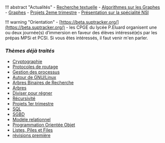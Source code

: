 

!!! abstract "Actualités"
    - [Recherche textuelle](./T3_Algorithmique/3.3_Recherche_textuelle/cours.md)
    - [Algorithmes sur les Graphes](./T3_Algorithmique/3.5_Algorithmes_sur_les_graphes/cours.md)
    - [Graphes](./T1_Structures_de_donnees/1.4_Graphes/cours.md)
    - [Projets 2eme trimestre](./T8_Evaluations/T2.md)
    - [Présentation sur la spécialité NSI](./T7_Divers/10_orientation/cours.md)

    
!!! warning "Orientation"
    - [https://beta.suptracker.org/](https://beta.suptracker.org/)
    - les CPGE  du  lycée  P.Eluard organisent  une  ou  deux  journée(s)  d’immersion  en  faveur  des  élèves intéressé(e)s par les prépas MPSi et PCSI. Si vous êtes intéressés, il faut venir m'en parler.


<!--     - page sur l'orientation post-bac à retrouver [ici](T7_Divers/10_orientation/cours/){. target="_blank"}. 
    - [sujet](data/BacBlancTNSI_2023.pdf){. target="_blank"} du bac blanc et son [corrigé](data/BacBlancTNSI_2023_corr.pdf). -->


<!-- !!! note ":star: Thèmes en cours d'étude :star: "
    - [Gestion des processus](T5_Architecture_materielle/5.2_Gestion_des_processus/cours/) -->


### *Thèmes déjà traités*
- [Cryptographie](./T5_Architecture_materielle/5.4_Cryptographie/cours.md) 
- [Protocoles de routage](./T5_Architecture_materielle/5.3_Protocoles_de_routage/11%20-%20Routage%20-%20Cours.md)
- [Gestion des processus](./T5_Architecture_materielle/5.2_Gestion_des_processus/cours.md)
- [Autour de GNU/Linux](./T5_Architecture_materielle/5.0_Autour_de_GNU_Linux/tp.md)
- [Arbres Binaires de Recherche](./T1_Structures_de_donnees/1.3_Arbres_Binaires_de_Recherche/cours.md)
- [Arbres](./T1_Structures_de_donnees/1.2_Arbres/cours.md) 
- [Diviser pour régner](./T3_Algorithmique/3.1_Diviser_pour_regner/cours.md)
- [Récursivité](./T2_Programmation/2.2_Recursivite/cours.md)
- [Projets 1er trimestre](./T8_Evaluations/T1_-_vers_le_grand_oral.md)
- [SQL](./T4_Bases_de_donnees/4.3_SQL/cours.md)
- [SGBD](./T4_Bases_de_donnees/4.2_SGBD/cours.md)
- [Modèle relationnel](./T4_Bases_de_donnees/4.1_Modele_relationnel/cours.md)
- [Programmation Orientée Objet](./T2_Programmation/2.1_Programmation_Orientee_Objet/cours.md)
- [Listes, Piles et Files](./T1_Structures_de_donnees/1.1_Listes_Piles_Files/cours.md)
- [révisions première](./T2_Programmation/2.0_Revisions/cours.md)


<!--
!!! abstract ":beach: :sunny: Préparer sa rentrée en Terminale :sunny: :beach: "
    Chers élèves de Première (Groupe 1 et Groupe 2), voilà les chapitres à revoir en priorité pour aborder sereinement l'année de Terminale en NSI :

    - Les listes, les tuples et les dictionnaires. À retrouver [ici](https://glassus.github.io/premiere_nsi/T2_Representation_des_donnees/sommaire/){. target="_blank"}.
    - Le plus important : les chapitres suivants d'algorithmique, à retrouver [ici](https://glassus.github.io/premiere_nsi/T4_Algorithmique/sommaire/){. target="_blank"} :
        - Complexité
        - Tris par sélection et insertion
        - Dichotomie
        




!!! abstract ":star: Actualités :star:"
    - Organisez-vous avec (par exemple) [Trello](https://trello.com/fr){. target="_blank"}, [Notion](https://www.notion.so/fr-fr){. target="_blank"} ou [Zenkit](https://zenkit.com/){. target="_blank"}
    - Épreuves Pratiques : [entraînez-vous sur nsi-pratique](https://ens-fr.gitlab.io/nsi-pratique/){. target="_blank"}
    - [Trouvez un emploi en Suède](https://www.reddit.com/r/ProgrammerHumor/comments/tw2ner/interesting_job_offer_in_gothenburg/){. target="_blank"}
    - [Ressources](T7_Divers/8_Zenika/) pour l'intervention développeurs Zenika
    - [Sujet](data/BacBlancTNSI_2022.pdf){. target="_blank"} du Bac Blanc et son [corrigé](data/BacBlancTNSI_2022corr.pdf){. target="_blank"}.
    - Les sujets de la BNS 2022 de l'Épreuve Pratique sont parus, vous pouvez les retrouver [ici](T6_6_Epreuve_pratique/BNS_2022/)
    - **Infos orientation :**
        - [Lien](https://www.geipi-polytech.org/){. target="_blank"} vers le site des 34 écoles d'ingénieurs **publiques** du groupe GEIPI
        - [Lien](data/sujet0_geipi.pdf){. target="_blank"} vers le sujet 0 de leur épreuve NSI.



## Thème en cours d'étude : [Calculabilité / Décidabilité](T2_Programmation/2.3_Calculabilite_Decidabilite/cours/)   

!!! note "*Thèmes traités*"
    - [Architecture Von Neumann (1ère)](https://glassus.github.io/premiere_nsi/T3_Architecture_materielle/3.2_Architecture_Von_Neumann/cours/)
    - [Systèmes sur puce](T5_Architecture_materielle/5.1_Systemes_sur_puce/cours/) 
    - [Gestion des processus](T5_Architecture_materielle/5.2_Gestion_des_processus/cours/)  
    - [Cryptographie](T5_Architecture_materielle/5.4_Cryptographie/cours/)
    - [Diviser pour régner](T3_Algorithmique/3.1_Diviser_pour_regner/cours/)
    - [Arbres](T1_Structures_de_donnees/1.3_Arbres/cours/)
    - [Protocoles de routage](T5_Architecture_materielle/5.3_Protocoles_de_routage/cours/)
    - [Dictionnaires](T1_Structures_de_donnees/1.2_Dictionnaires/cours/)  
    - [Langage SQL](T4_Bases_de_donnees/4.2_Langage_SQL/cours/)
    - [Modèle relationnel](T4_Bases_de_donnees/4.1_Modele_relationnel/cours/)
    - [Listes / piles / files](T1_Structures_de_donnees/1.1_Listes_Piles_Files/cours/)  
    - [Récursivité](T2_Programmation/2.2_Recursivite/cours/)  
    - [Programmation Orientée Objet](T2_Programmation/2.1_Programmation_Orientee_Objet/cours/)  

-->
